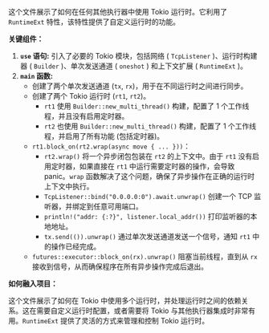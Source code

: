 这个文件展示了如何在任何其他执行器中使用 Tokio 运行时。它利用了 `RuntimeExt` 特性，该特性提供了自定义运行时的功能。

**关键组件：**

1.  **`use` 语句:** 引入了必要的 Tokio 模块，包括网络 ( `TcpListener` )、运行时构建器 ( `Builder` )、单次发送通道 ( `oneshot` ) 和上下文扩展 ( `RuntimeExt` )。
2.  **`main` 函数:**
    *   创建了两个单次发送通道 (`tx`, `rx`)，用于在不同运行时之间进行同步。
    *   创建了两个 Tokio 运行时 (`rt1`, `rt2`)。
        *   `rt1` 使用 `Builder::new_multi_thread()` 构建，配置了 1 个工作线程，并且没有启用定时器。
        *   `rt2` 也使用 `Builder::new_multi_thread()` 构建，配置了 1 个工作线程，并启用了所有功能 (包括定时器)。
    *   `rt1.block_on(rt2.wrap(async move { ... }))`：
        *   `rt2.wrap()` 将一个异步闭包包装在 `rt2` 的上下文中。由于 `rt1` 没有启用定时器，如果直接在 `rt1` 中运行需要定时器的操作，会导致 panic。`wrap` 函数解决了这个问题，确保了异步操作在正确的运行时上下文中执行。
        *   `TcpListener::bind("0.0.0.0:0").await.unwrap()` 创建一个 TCP 监听器，并绑定到任意可用端口。
        *   `println!("addr: {:?}", listener.local_addr())` 打印监听器的本地地址。
        *   `tx.send(()).unwrap()` 通过单次发送通道发送一个信号，通知 `rt1` 中的操作已经完成。
    *   `futures::executor::block_on(rx).unwrap()` 阻塞当前线程，直到从 `rx` 接收到信号，从而确保程序在所有异步操作完成后退出。

**如何融入项目：**

这个文件展示了如何在 Tokio 中使用多个运行时，并处理运行时之间的依赖关系。这在需要自定义运行时配置，或者需要将 Tokio 与其他执行器集成时非常有用。`RuntimeExt` 提供了灵活的方式来管理和控制 Tokio 运行时。
